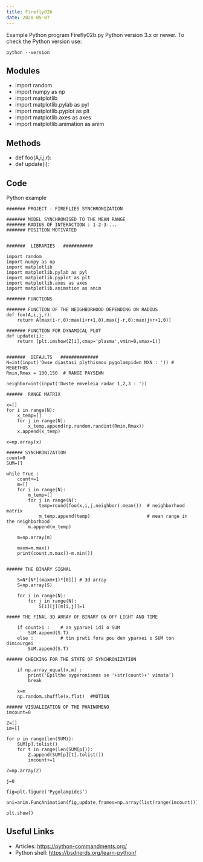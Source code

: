 ```yaml
---
title: Firefly02b
date: 2020-05-07
---
```

Example Python program Firefly02b.py
Python version 3.x or newer.
To check the Python version use:

    python --version

## Modules

* import random
* import numpy as np
* import matplotlib
* import matplotlib.pylab as pyl
* import matplotlib.pyplot as plt
* import matplotlib.axes as axes
* import matplotlib.animation as anim

## Methods

* def foo(A,i,j,r):
* def update(i):

## Code

Python example

    ####### PROJECT : FIREFLIES SYNCHRONIZATION 
    
    ####### MODEL SYNCHRONISED TO THE MEAN RANGE
    ####### RADIUS OF INTERACTION : 1-2-3-...
    ####### POSITION MOTIVATED
    
    
    #######  LIBRARIES   ###########
    
    import random
    import numpy as np
    import matplotlib
    import matplotlib.pylab as pyl
    import matplotlib.pyplot as plt
    import matplotlib.axes as axes
    import matplotlib.animation as anim
    
    ####### FUNCTIONS
    
    ####### FUNCTION OF THE NEIGHBORHOOD DEPENDING ON RADIUS
    def foo(A,i,j,r):
        return A[max(i-r,0):max(i+r+1,0),max(j-r,0):max(j+r+1,0)]
    
    ####### FUNCTION FOR DYNAMICAL PLOT
    def update(i):
        return [plt.imshow(Z[i],cmap='plasma',vmin=0,vmax=1)] 
    
    
    #######  DEFAULTS   ##############
    N=int(input('Dwse diastasi plythismou pygolampidwn NXN : ')) # MEGETHOS
    Rmin,Rmax = 100,150  # RANGE PAYSEWN
    
    neighbor=int(input('Dwste emveleia radar 1,2,3 : '))
    
    ######  RANGE MATRIX
    
    x=[]
    for i in range(N):
        x_temp=[]
        for j in range(N):
            x_temp.append(np.random.randint(Rmin,Rmax))
        x.append(x_temp)
    
    x=np.array(x)
    
    ###### SYNCHRONIZATION
    count=0
    SUM=[]
    
    while True :
        count+=1
        m=[]
        for i in range(N):
            m_temp=[]
            for j in range(N):
                temp=round(foo(x,i,j,neighbor).mean())  # neighborhood matrix 
                m_temp.append(temp)                     # mean range in the neighborhood
            m.append(m_temp)
    
        m=np.array(m)
    
        maxm=m.max()
        print(count,m.max()-m.min())
    
        
    ###### THE BINARY SIGNAL
    
        S=N*[N*[(maxm+1)*[0]]] # 3d array
        S=np.array(S)
    
        for i in range(N):
            for j in range(N):
                S[i][j][m[i,j]]=1
    
    ##### THE FINAL 3D ARRAY OF BINARY ON OFF LIGHT AND TIME
    
        if count>1 :    # an yparxei idi o SUM
            SUM.append(S.T)
        else :          # tin prwti fora pou den yparxei o SUM ton dimiourgei
            SUM.append(S.T)
    
    ###### CHECKING FOR THE STATE OF SYNCHRONIZATION
    
        if np.array_equal(x,m) :
            print('Epilthe sygxronismos se '+str(count)+' vimata')
            break
    
        x=m
        np.random.shuffle(x.flat)  #MOTION
    
    ###### VISUALIZATION OF THE PHAINOMENO
    imcount=0
    
    Z=[]
    im=[]
    
    for p in range(len(SUM)):
        SUM[p].tolist()
        for t in range(len(SUM[p])):
            Z.append(SUM[p][t].tolist())
            imcount+=1
    
    Z=np.array(Z)
    
    j=0
    
    fig=plt.figure('Pygolampides')
    
    ani=anim.FuncAnimation(fig,update,frames=np.array(list(range(imcount))),interval=1,blit=True,repeat=False)
        
    plt.show()

## Useful Links

- Articles: https://python-commandments.org/
- Python shell: https://bsdnerds.org/learn-python/
